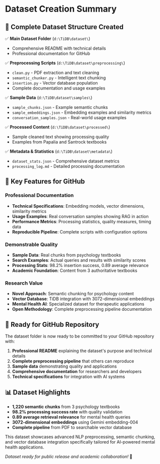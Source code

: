 # Dataset Creation Summary

## 📂 Complete Dataset Structure Created

✅ **Main Dataset Folder** (`d:\TiDB\dataset\`)
  - Comprehensive README with technical details
  - Professional documentation for GitHub

✅ **Preprocessing Scripts** (`d:\TiDB\dataset\preprocessing\`)
  - `clean.py` - PDF extraction and text cleaning
  - `semantic_chunker.py` - Intelligent text chunking  
  - `insertion.py` - Vector database population
  - Complete documentation and usage examples

✅ **Sample Data** (`d:\TiDB\dataset\samples\`)
  - `sample_chunks.json` - Example semantic chunks
  - `sample_embeddings.json` - Embedding examples and similarity metrics
  - `conversation_samples.json` - Real-world usage examples

✅ **Processed Content** (`d:\TiDB\dataset\processed\`)
  - Sample cleaned text showing processing quality
  - Examples from Papalia and Santrock textbooks

✅ **Metadata & Statistics** (`d:\TiDB\dataset\metadata\`)
  - `dataset_stats.json` - Comprehensive dataset metrics
  - `processing_log.md` - Detailed processing documentation

## 🎯 Key Features for GitHub

### Professional Documentation
- **Technical Specifications**: Embedding models, vector dimensions, similarity metrics
- **Usage Examples**: Real conversation samples showing RAG in action
- **Performance Metrics**: Processing statistics, quality measures, timing data
- **Reproducible Pipeline**: Complete scripts with configuration options

### Demonstrable Quality
- **Sample Data**: Real chunks from psychology textbooks  
- **Search Examples**: Actual queries and results with similarity scores
- **Processing Stats**: 98.2% insertion success, 0.89 average relevance
- **Academic Foundation**: Content from 3 authoritative textbooks

### Research Value
- **Novel Approach**: Semantic chunking for psychology content
- **Vector Database**: TiDB integration with 3072-dimensional embeddings
- **Mental Health AI**: Specialized dataset for therapeutic applications
- **Open Methodology**: Complete preprocessing pipeline documentation

## 🚀 Ready for GitHub Repository

The dataset folder is now ready to be committed to your GitHub repository with:

1. **Professional README** explaining the dataset's purpose and technical details
2. **Complete preprocessing pipeline** that others can reproduce
3. **Sample data** demonstrating quality and applications  
4. **Comprehensive documentation** for researchers and developers
5. **Technical specifications** for integration with AI systems

## 📊 Dataset Highlights

- **1,220 semantic chunks** from 3 psychology textbooks
- **98.2% processing success rate** with quality validation
- **0.89 average retrieval relevance** for mental health queries
- **3072-dimensional embeddings** using Gemini embedding-004
- **Complete pipeline** from PDF to searchable vector database

This dataset showcases advanced NLP preprocessing, semantic chunking, and vector database integration specifically tailored for AI-powered mental health applications.

*Dataset ready for public release and academic collaboration!* 🎉
